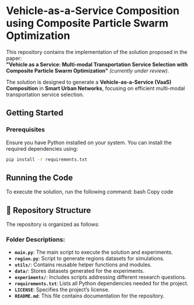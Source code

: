 # Vehicle-as-a-Service Composition using Composite Particle Swarm Optimization

This repository contains the implementation of the solution proposed in the paper:  
**"Vehicle as a Service: Multi-modal Transportation Service Selection with Composite Particle Swarm Optimization"** *(currently under review)*.

The solution is designed to generate a **Vehicle-as-a-Service (VaaS) Composition** in **Smart Urban Networks**, focusing on efficient multi-modal transportation service selection.

## Getting Started

### Prerequisites
Ensure you have Python installed on your system. You can install the required dependencies using:
```bash
pip install -r requirements.txt
```
## Running the Code

To execute the solution, run the following command:
bash
Copy code

## 📂 Repository Structure

The repository is organized as follows:


### Folder Descriptions:
- **`main.py`**: The main script to execute the solution and experiments.
- **`region.py`**: Script to generate regions datasets for simulations.
- **`utils/`**: Contains reusable helper functions and modules.
- **`data/`**: Stores datasets generated for the experiments.
- **`experiments/`**: Includes scripts addressing different research questions.
- **`requirements.txt`**: Lists all Python dependencies needed for the project.
- **`LICENSE`**: Specifies the project’s license.
- **`README.md`**: This file contains documentation for the repository.


